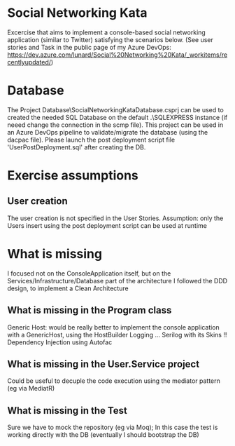 # Social Networking Kata
Excercise that aims to implement a console-based social networking application (similar to Twitter) satisfying the scenarios below.
(See user stories and Task in the public page of my Azure DevOps: https://dev.azure.com/lunard/Social%20Networking%20Kata/_workitems/recentlyupdated/)

# Database
The Project Database\SocialNetworkingKataDatabase.csprj can be used to created the needed SQL Database on the default .\SQLEXPRESS 
instance (if neeed change the connection in the scmp file).
This project can be used in an Azure DevOps pipeline to validate/migrate the database (using the dacpac file).
Please launch the post deployment script file 'UserPostDeployment.sql' after creating the DB.

# Exercise assumptions 
## User creation
The user creation is not specified in the User Stories. 
Assumption: only the Users insert using the post deployment script can be used at runtime

# What is missing
I focused not on the ConsoleApplication itself, but on the Services/Infrastructure/Database part of the architecture
I followed the DDD design, to implement a Clean Architecture

## What is missing in the Program class
Generic Host: would be really better to implement the console application with a GenericHost, using the HostBuilder
Logging ... Serilog with its Skins !!
Dependency Injection using Autofac

## What is missing in the User.Service project
Could be useful to decuple the code execution using the mediator pattern (eg via MediatR)

## What is missing in the Test
Sure we have to mock the repository (eg via Moq); In this case the test is working directly with the DB (eventually I should bootstrap the DB)